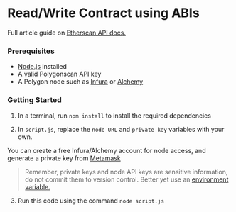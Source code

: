 # Read/Write Contract using ABIs

Full article guide on [Etherscan API docs.](https://docs.etherscan.io/tutorials/read-write-contract-using-abis)

### Prerequisites 

* [Node.js](https://nodejs.org/en/) installed 
* A valid Polygonscan API key 
* A Polygon node such as [Infura](infura.io/) or [Alchemy](https://www.alchemy.com/) 

### Getting Started 

1. In a terminal, run `npm install` to install the required dependencies

2. In `script.js`, replace the `node URL` and `private key` variables with your own. 

You can create a free Infura/Alchemy account for node access, and generate a private key from [Metamask](https://metamask.io/)

> Remember, private keys and node API keys are sensitive information, do not commit them to version control. Better yet use an [environment variable.](https://www.npmjs.com/package/dotenv) 

3. Run this code using the command `node script.js`
